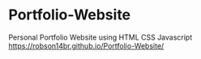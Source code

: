 # Portfolio-Website
 Personal Portfolio Website using HTML CSS Javascript<br>
<a target="_blank" href="https://robson14br.github.io/Portfolio-Website/">https://robson14br.github.io/Portfolio-Website/</a>

